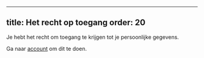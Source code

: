 ***

title: Het recht op toegang
order: 20
---------

Je hebt het recht om toegang te krijgen tot je persoonlijke gegevens.

Ga naar [account](/account/) om dit te doen.
